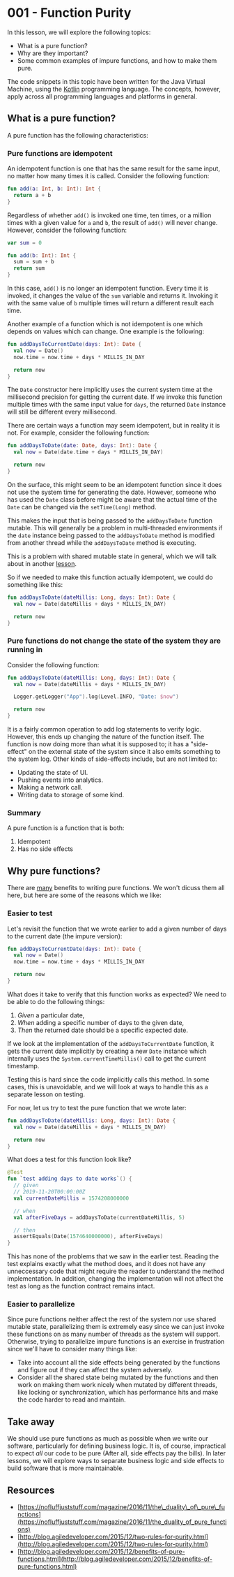 # 001 - Function Purity

In this lesson, we will explore the following topics:

* What is a pure function?
* Why are they important?
* Some common examples of impure functions, and how to make them pure.

The code snippets in this topic have been written for the Java Virtual Machine, using the [Kotlin](https://kotlinlang.org/) programming language. The concepts, however, apply across all programming languages and platforms in general.

## What is a pure function?

A pure function has the following characteristics:

### Pure functions are idempotent

An idempotent function is one that has the same result for the same input, no matter how many times it is called. Consider the following function:

```kotlin
fun add(a: Int, b: Int): Int {
  return a + b
}
```

Regardless of whether `add()` is invoked one time, ten times, or a million times with a given value for `a` and `b`, the result of `add()` will never change. However, consider the following function:

```kotlin
var sum = 0

fun add(b: Int): Int {
  sum = sum + b
  return sum
}
```

In this case, `add()` is no longer an idempotent function. Every time it is invoked, it changes the value of the `sum` variable and returns it. Invoking it with the same value of `b` multiple times will return a different result each time.

Another example of a function which is not idempotent is one which depends on values which can change. One example is the following:

```kotlin
fun addDaysToCurrentDate(days: Int): Date {
  val now = Date()
  now.time = now.time + days * MILLIS_IN_DAY

  return now
}
```

The `Date` constructor here implicitly uses the current system time at the millisecond precision for getting the current date. If we invoke this function multiple times with the same input value for `days`, the returned `Date` instance will still be different every millisecond.

There are certain ways a function may seem idempotent, but in reality it is not. For example, consider the following function:

```kotlin
fun addDaysToDate(date: Date, days: Int): Date {
  val now = Date(date.time + days * MILLIS_IN_DAY)

  return now
}
```

On the surface, this might seem to be an idempotent function since it does not use the system time for generating the date. However, someone who has used the `Date` class before might be aware that the actual time of the `Date` can be changed via the `setTime(Long)` method.

This makes the input that is being passed to the `addDaysToDate` function mutable. This will generally be a problem in multi-threaded environments if the `date` instance being passed to the `addDaysToDate` method is modified from another thread while the `addDaysToDate` method is executing.

This is a problem with shared mutable state in general, which we will talk about in another [lesson](shared-mutable-state.md).

So if we needed to make this function actually idempotent, we could do something like this:

```kotlin
fun addDaysToDate(dateMillis: Long, days: Int): Date {
  val now = Date(dateMillis + days * MILLIS_IN_DAY)

  return now
}
```

### Pure functions do not change the state of the system they are running in

Consider the following function:

```kotlin
fun addDaysToDate(dateMillis: Long, days: Int): Date {
  val now = Date(dateMillis + days * MILLIS_IN_DAY)

  Logger.getLogger("App").log(Level.INFO, "Date: $now")

  return now
}
```

It is a fairly common operation to add log statements to verify logic. However, this ends up changing the nature of the function itself. The function is now doing more than what it is supposed to; it has a "side-effect" on the external state of the system since it also emits something to the system log. Other kinds of side-effects include, but are not limited to:

* Updating the state of UI.
* Pushing events into analytics.
* Making a network call.
* Writing data to storage of some kind.

### Summary

A pure function is a function that is both: 

1. Idempotent
2. Has no side effects

## Why pure functions?

There are [many](http://blog.agiledeveloper.com/2015/12/benefits-of-pure-functions.html) benefits to writing pure functions. We won't dicuss them all here, but here are some of the reasons which we like:

### Easier to test

Let's revisit the function that we wrote earlier to add a given number of days to the current date \(the impure version\):

```kotlin
fun addDaysToCurrentDate(days: Int): Date {
  val now = Date()
  now.time = now.time + days * MILLIS_IN_DAY

  return now
}
```

What does it take to verify that this function works as expected? We need to be able to do the following things:

1. _Given_ a particular date,
2. _When_ adding a specific number of days to the given date,
3. _Then_ the returned date should be a specific expected date.

If we look at the implementation of the `addDaysToCurrentDate` function, it gets the current date implicitly by creating a new `Date` instance which internally uses the `System.currentTimeMillis()` call to get the current timestamp.

Testing this is hard since the code implicitly calls this method. In some cases, this is unavoidable, and we will look at ways to handle this as a separate lesson on testing.

For now, let us try to test the pure function that we wrote later:

```kotlin
fun addDaysToDate(dateMillis: Long, days: Int): Date {
  val now = Date(dateMillis + days * MILLIS_IN_DAY)

  return now
}
```

What does a test for this function look like?

```kotlin
@Test
fun `test adding days to date works`() {
  // given
  // 2019-11-20T00:00:00Z
  val currentDateMillis = 1574208000000

  // when
  val afterFiveDays = addDaysToDate(currentDateMillis, 5)

  // then
  assertEquals(Date(1574640000000), afterFiveDays)
}
```

This has none of the problems that we saw in the earlier test. Reading the test explains exactly what the method does, and it does not have any unneccessary code that might require the reader to understand the method implementation. In addition, changing the implementation will not affect the test as long as the function contract remains intact.

### Easier to parallelize

Since pure functions neither affect the rest of the system nor use shared mutable state, parallelizing them is extremely easy since we can just invoke these functions on as many number of threads as the system will support. Otherwise, trying to parallelize impure functions is an exercise in frustration since we'll have to consider many things like:

* Take into account all the side effects being generated by the functions and figure out if they can affect the system adversely.
* Consider all the shared state being mutated by the functions and then work on making them work nicely when mutated by different threads, like locking or synchronization, which has performance hits and make the code harder to read and maintain.

## Take away

We should use pure functions as much as possible when we write our software, particularly for defining business logic. It is, of course, impractical to expect _all_ our code to be pure \(After all, side effects pay the bills\). In later lessons, we will explore ways to separate business logic and side effects to build software that is more maintainable.

## Resources

* [https://nofluffjuststuff.com/magazine/2016/11/the\_duality\_of\_pure\_functions](https://nofluffjuststuff.com/magazine/2016/11/the_duality_of_pure_functions)
* [http://blog.agiledeveloper.com/2015/12/two-rules-for-purity.html](http://blog.agiledeveloper.com/2015/12/two-rules-for-purity.html)
* [http://blog.agiledeveloper.com/2015/12/benefits-of-pure-functions.html](http://blog.agiledeveloper.com/2015/12/benefits-of-pure-functions.html)

